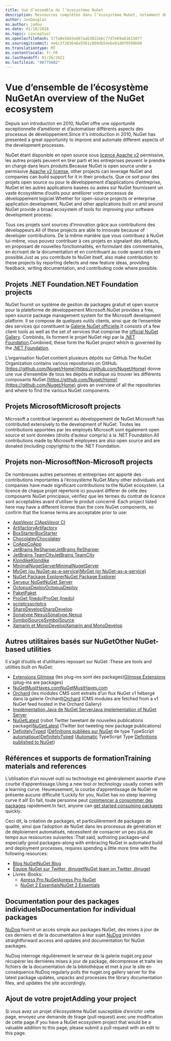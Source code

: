 ```yaml
---
title: Vue d’ensemble de l’écosystème NuGet
description: Ressources complètes dans l’écosystème NuGet, notamment des sources NuGet, des projets NuGet non-Microsoft, des utilitaires et des supports de formation NuGet.
author: JonDouglas
ms.author: jodou
ms.date: 01/18/2018
ms.topic: conceptual
ms.openlocfilehash: 57fa8e5683e687aab3022ebc77d7e69a61615877
ms.sourcegitcommit: ee6c3f203648a5561c809db54ebeb1d0f0598b68
ms.translationtype: MT
ms.contentlocale: fr-FR
ms.lasthandoff: 01/26/2021
ms.locfileid: "98775602"
---
```

# <a name="an-overview-of-the-nuget-ecosystem"></a><span data-ttu-id="7a6f2-103">Vue d’ensemble de l’écosystème NuGet</span><span class="sxs-lookup"><span data-stu-id="7a6f2-103">An overview of the NuGet ecosystem</span></span>

<span data-ttu-id="7a6f2-104">Depuis son introduction en 2010, NuGet offre une opportunité exceptionnelle d’améliorer et d’automatiser différents aspects des processus de développement.</span><span class="sxs-lookup"><span data-stu-id="7a6f2-104">Since it's introduction in 2010, NuGet has presented a great opportunity to improve and automate different aspects of the development processes.</span></span>

<span data-ttu-id="7a6f2-105">NuGet étant disponible en open source sous [licence Apache v2](http://choosealicense.com/licenses/apache/) permissive, les autres projets peuvent en tirer parti et les entreprises peuvent le prendre en charge dans leurs produits.</span><span class="sxs-lookup"><span data-stu-id="7a6f2-105">Because NuGet is open source under a permissive [Apache v2 license](http://choosealicense.com/licenses/apache/), other projects can leverage NuGet and companies can build support for it in their products.</span></span> <span data-ttu-id="7a6f2-106">Que ce soit pour des projets open source ou pour le développement d’applications d’entreprise, NuGet et les autres applications basées ou axées sur NuGet fournissent un vaste écosystème d’outils pour améliorer votre processus de développement logiciel.</span><span class="sxs-lookup"><span data-stu-id="7a6f2-106">Whether for open-source projects or enterprise application development, NuGet and other applications built on and around NuGet provide a broad ecosystem of tools for improving your software development process.</span></span>

<span data-ttu-id="7a6f2-107">Tous ces projets sont sources d’innovation grâce aux contributions des développeurs.</span><span class="sxs-lookup"><span data-stu-id="7a6f2-107">All of these projects are able to innovate because of developer contributions.</span></span> <span data-ttu-id="7a6f2-108">De la même manière que vous contribuez à NuGet lui-même, vous pouvez contribuer à ces projets en signalant des défauts, en proposant de nouvelles fonctionnalités, en formulant des commentaires, en écrivant de la documentation et en contribuant au code quand cela est possible.</span><span class="sxs-lookup"><span data-stu-id="7a6f2-108">Just as you contribute to NuGet itself, also make contribution to these projects by reporting defects and new feature ideas, providing feedback, writing documentation, and contributing code where possible.</span></span>

## <a name="net-foundation-projects"></a><span data-ttu-id="7a6f2-109">Projets .NET Foundation</span><span class="sxs-lookup"><span data-stu-id="7a6f2-109">.NET Foundation projects</span></span>

<span data-ttu-id="7a6f2-110">NuGet fournit un système de gestion de packages gratuit et open source pour la plateforme de développement Microsoft.</span><span class="sxs-lookup"><span data-stu-id="7a6f2-110">NuGet provides a free, open source package management system for the Microsoft development platform.</span></span> <span data-ttu-id="7a6f2-111">Il se compose de quelques outils clients, ainsi que de l’ensemble des services qui constituent la [Galerie NuGet officielle](http://www.nuget.org).</span><span class="sxs-lookup"><span data-stu-id="7a6f2-111">It consists of a few client tools as well as the set of services that comprise the [official NuGet Gallery](http://www.nuget.org).</span></span> <span data-ttu-id="7a6f2-112">Combinés, ils forment le projet NuGet régi par la [.NET Foundation](http://www.dotnetfoundation.org/).</span><span class="sxs-lookup"><span data-stu-id="7a6f2-112">Combined, these form the NuGet project which is governed by the [.NET Foundation](http://www.dotnetfoundation.org/).</span></span>

<span data-ttu-id="7a6f2-113">L’organisation NuGet contient plusieurs dépôts sur GitHub.</span><span class="sxs-lookup"><span data-stu-id="7a6f2-113">The NuGet Organization contains various repositories on GitHub.</span></span> <span data-ttu-id="7a6f2-114">[https://github.com/Nuget/Home](https://github.com/Nuget/Home) donne une vue d’ensemble de tous les dépôts et indique où trouver les différents composants NuGet.</span><span class="sxs-lookup"><span data-stu-id="7a6f2-114">[https://github.com/Nuget/Home](https://github.com/Nuget/Home) gives an overview of all the repositories and where to find the various NuGet components.</span></span>

## <a name="microsoft-projects"></a><span data-ttu-id="7a6f2-115">Projets Microsoft</span><span class="sxs-lookup"><span data-stu-id="7a6f2-115">Microsoft projects</span></span>

<span data-ttu-id="7a6f2-116">Microsoft a contribué largement au développement de NuGet.</span><span class="sxs-lookup"><span data-stu-id="7a6f2-116">Microsoft has contributed extensively to the development of NuGet.</span></span> <span data-ttu-id="7a6f2-117">Toutes les contributions apportées par les employés Microsoft sont également open source et sont données (droits d’auteur compris) à la .NET Foundation.</span><span class="sxs-lookup"><span data-stu-id="7a6f2-117">All contributions made by Microsoft employees are also open source and are donated (including copyrights) to the .NET Foundation.</span></span>

## <a name="non-microsoft-projects"></a><span data-ttu-id="7a6f2-118">Projets non-Microsoft</span><span class="sxs-lookup"><span data-stu-id="7a6f2-118">Non-Microsoft projects</span></span>

<span data-ttu-id="7a6f2-119">De nombreuses autres personnes et entreprises ont apporté des contributions importantes à l’écosystème NuGet.</span><span class="sxs-lookup"><span data-stu-id="7a6f2-119">Many other individuals and companies have made significant contributions to the NuGet ecosystem.</span></span> <span data-ttu-id="7a6f2-120">La licence de chaque projet répertorié ici pouvant différer de celle des composants NuGet principaux, vérifiez que les termes du contrat de licence sont acceptables avant d’utiliser le produit concerné :</span><span class="sxs-lookup"><span data-stu-id="7a6f2-120">Each project listed here may have a different license than the core NuGet components, so confirm that the license terms are acceptable prior to use:</span></span>

- [<span data-ttu-id="7a6f2-121">AppVeyor CI</span><span class="sxs-lookup"><span data-stu-id="7a6f2-121">AppVeyor CI</span></span>](https://www.appveyor.com/)
- [<span data-ttu-id="7a6f2-122">Artifactory</span><span class="sxs-lookup"><span data-stu-id="7a6f2-122">Artifactory</span></span>](https://www.jfrog.com/artifactory/)
- [<span data-ttu-id="7a6f2-123">BoxStarter</span><span class="sxs-lookup"><span data-stu-id="7a6f2-123">BoxStarter</span></span>](http://boxstarter.org/)
- [<span data-ttu-id="7a6f2-124">Chocolatey</span><span class="sxs-lookup"><span data-stu-id="7a6f2-124">Chocolatey</span></span>](https://chocolatey.org/)
- [<span data-ttu-id="7a6f2-125">CoApp</span><span class="sxs-lookup"><span data-stu-id="7a6f2-125">CoApp</span></span>](http://coapp.org/)
- [<span data-ttu-id="7a6f2-126">JetBrains ReSharper</span><span class="sxs-lookup"><span data-stu-id="7a6f2-126">JetBrains ReSharper</span></span>](https://resharper-plugins.jetbrains.com/)
- [<span data-ttu-id="7a6f2-127">JetBrains TeamCity</span><span class="sxs-lookup"><span data-stu-id="7a6f2-127">JetBrains TeamCity</span></span>](https://www.jetbrains.com/teamcity/)
- [<span data-ttu-id="7a6f2-128">Klondike</span><span class="sxs-lookup"><span data-stu-id="7a6f2-128">Klondike</span></span>](https://github.com/themotleyfool/Klondike)
- [<span data-ttu-id="7a6f2-129">MinimalNugetServer</span><span class="sxs-lookup"><span data-stu-id="7a6f2-129">MinimalNugetServer</span></span>](https://github.com/TanukiSharp/MinimalNugetServer)
- [<span data-ttu-id="7a6f2-130">MyGet (ou NuGet-as-a-service)</span><span class="sxs-lookup"><span data-stu-id="7a6f2-130">MyGet (or NuGet-as-a-service)</span></span>](http://www.myget.org/)
- [<span data-ttu-id="7a6f2-131">NuGet Package Explorer</span><span class="sxs-lookup"><span data-stu-id="7a6f2-131">NuGet Package Explorer</span></span>](https://github.com/NuGetPackageExplorer/NuGetPackageExplorer)
- [<span data-ttu-id="7a6f2-132">Serveur NuGet</span><span class="sxs-lookup"><span data-stu-id="7a6f2-132">NuGet Server</span></span>](http://nugetserver.net/)
- [<span data-ttu-id="7a6f2-133">OctopusDeploy</span><span class="sxs-lookup"><span data-stu-id="7a6f2-133">OctopusDeploy</span></span>](https://octopus.com/)
- [<span data-ttu-id="7a6f2-134">Paket</span><span class="sxs-lookup"><span data-stu-id="7a6f2-134">Paket</span></span>](https://fsprojects.github.io/Paket/)
- [<span data-ttu-id="7a6f2-135">ProGet (Inedo)</span><span class="sxs-lookup"><span data-stu-id="7a6f2-135">ProGet (Inedo)</span></span>](http://inedo.com/proget)
- [<span data-ttu-id="7a6f2-136">scriptcs</span><span class="sxs-lookup"><span data-stu-id="7a6f2-136">scriptcs</span></span>](http://scriptcs.net/)
- [<span data-ttu-id="7a6f2-137">SharpDevelop</span><span class="sxs-lookup"><span data-stu-id="7a6f2-137">SharpDevelop</span></span>](http://community.sharpdevelop.net/blogs/mattward/archive/2011/01/23/NuGetSupportInSharpDevelop.aspx)
- [<span data-ttu-id="7a6f2-138">Sonatype Nexus</span><span class="sxs-lookup"><span data-stu-id="7a6f2-138">Sonatype Nexus</span></span>](http://www.sonatype.com/nexus-repository-sonatype)
- [<span data-ttu-id="7a6f2-139">SymbolSource</span><span class="sxs-lookup"><span data-stu-id="7a6f2-139">SymbolSource</span></span>](http://www.symbolsource.org/Public)
- [<span data-ttu-id="7a6f2-140">Xamarin et MonoDevelop</span><span class="sxs-lookup"><span data-stu-id="7a6f2-140">Xamarin and MonoDevelop</span></span>](https://github.com/mrward/monodevelop-nuget-addin)

## <a name="other-nuget-based-utilities"></a><span data-ttu-id="7a6f2-141">Autres utilitaires basés sur NuGet</span><span class="sxs-lookup"><span data-stu-id="7a6f2-141">Other NuGet-based utilities</span></span>

<span data-ttu-id="7a6f2-142">Il s’agit d’outils et d’utilitaires reposant sur NuGet :</span><span class="sxs-lookup"><span data-stu-id="7a6f2-142">These are tools and utilities built on NuGet:</span></span>

- <span data-ttu-id="7a6f2-143">[Extensions Glimpse](http://getglimpse.com/Packages) (les plug-ins sont des packages)</span><span class="sxs-lookup"><span data-stu-id="7a6f2-143">[Glimpse Extensions](http://getglimpse.com/Packages) (plug-ins are packages)</span></span>
- [<span data-ttu-id="7a6f2-144">NuGetMustHaves.com</span><span class="sxs-lookup"><span data-stu-id="7a6f2-144">NuGetMustHaves.com</span></span>](http://nugetmusthaves.com/)
- <span data-ttu-id="7a6f2-145">[Orchard](http://www.orchardproject.net/) (les modules CMS sont extraits d’un flux NuGet v1 hébergé dans la galerie Orchard)</span><span class="sxs-lookup"><span data-stu-id="7a6f2-145">[Orchard](http://www.orchardproject.net/) (CMS modules are fetched from a v1 NuGet feed hosted in the Orchard Gallery)</span></span>
- [<span data-ttu-id="7a6f2-146">Implémentation Java de NuGet Server</span><span class="sxs-lookup"><span data-stu-id="7a6f2-146">Java implementation of NuGet Server</span></span>](http://jonnyzzz.com/blog/2012/03/07/nuget-server-in-pure-java/)
- <span data-ttu-id="7a6f2-147">[NuGetLatest](https://twitter.com/NuGetLatest) (robot Twitter tweetant de nouvelles publications package)</span><span class="sxs-lookup"><span data-stu-id="7a6f2-147">[NuGetLatest](https://twitter.com/NuGetLatest) (Twitter bot tweeting new package publications)</span></span>
- <span data-ttu-id="7a6f2-148">[DefinitelyTyped](http://definitelytyped.org/) ([Définitions publiées sur NuGet](http://www.nuget.org/packages?q=DefinitelyTyped) de type TypeScript [automatique](https://github.com/DefinitelyTyped/NugetAutomation/))</span><span class="sxs-lookup"><span data-stu-id="7a6f2-148">[DefinitelyTyped](http://definitelytyped.org/) ([Automatic](https://github.com/DefinitelyTyped/NugetAutomation/) TypeScript Type [Definitions published to NuGet](http://www.nuget.org/packages?q=DefinitelyTyped))</span></span>

## <a name="training-materials-and-references"></a><span data-ttu-id="7a6f2-149">Références et supports de formation</span><span class="sxs-lookup"><span data-stu-id="7a6f2-149">Training materials and references</span></span>

<span data-ttu-id="7a6f2-150">L’utilisation d’un nouvel outil ou technologie est généralement assortie d’une courbe d’apprentissage.</span><span class="sxs-lookup"><span data-stu-id="7a6f2-150">Using a new tool or technology usually comes with a learning curve.</span></span> <span data-ttu-id="7a6f2-151">Heureusement, la courbe d’apprentissage de NuGet ne présente aucune difficulté !</span><span class="sxs-lookup"><span data-stu-id="7a6f2-151">Luckily for you, NuGet has no steep learning curve it all!</span></span> <span data-ttu-id="7a6f2-152">En fait, toute personne peut [commencer à consommer des packages](../quickstart/install-and-use-a-package-in-visual-studio.md) rapidement.</span><span class="sxs-lookup"><span data-stu-id="7a6f2-152">In fact, anyone can [get started consuming packages](../quickstart/install-and-use-a-package-in-visual-studio.md) quickly.</span></span>

<span data-ttu-id="7a6f2-153">Ceci dit, la création de packages, et particulièrement de packages de qualité, ainsi que l’adoption de NuGet dans les processus de génération et de déploiement automatisés, nécessitent de consacrer un peu plus de temps aux ressources suivantes :</span><span class="sxs-lookup"><span data-stu-id="7a6f2-153">That said, authoring packages–and especially good packages–along with  embracing NuGet in automated build and deployment processes, requires spending a little more time with the following resources:</span></span>

- [<span data-ttu-id="7a6f2-154">Blog NuGet</span><span class="sxs-lookup"><span data-stu-id="7a6f2-154">NuGet Blog</span></span>](http://blog.nuget.org/)
- [<span data-ttu-id="7a6f2-155">Équipe NuGet sur Twitter, @nuget</span><span class="sxs-lookup"><span data-stu-id="7a6f2-155">NuGet team on Twitter, @nuget</span></span>](http://twitter.com/nuget)
- <span data-ttu-id="7a6f2-156">Livres :</span><span class="sxs-lookup"><span data-stu-id="7a6f2-156">Books:</span></span>
  - [<span data-ttu-id="7a6f2-157">Apress Pro NuGet</span><span class="sxs-lookup"><span data-stu-id="7a6f2-157">Apress Pro NuGet</span></span>](http://bit.ly/ProNuGet)
  - [<span data-ttu-id="7a6f2-158">NuGet 2 Essentials</span><span class="sxs-lookup"><span data-stu-id="7a6f2-158">NuGet 2 Essentials</span></span>](http://www.amazon.com/NuGet-2-Essentials-Damir-Arh-ebook/dp/B00GTQD5M4)

## <a name="documentation-for-individual-packages"></a><span data-ttu-id="7a6f2-159">Documentation pour des packages individuels</span><span class="sxs-lookup"><span data-stu-id="7a6f2-159">Documentation for individual packages</span></span>

<span data-ttu-id="7a6f2-160">[NuDoq](http://nudoq.org) fournit un accès simple aux packages NuGet, des mises à jour de ces derniers et de la documentation à leur sujet.</span><span class="sxs-lookup"><span data-stu-id="7a6f2-160">[NuDoq](http://nudoq.org) provides straightforward access and updates and documentation for NuGet packages.</span></span>

<span data-ttu-id="7a6f2-161">NuDoq interroge régulièrement le serveur de la galerie nuget.org pour récupérer les dernières mises à jour de package, décompresse et traite les fichiers de la documentation de la bibliothèque et met à jour le site en conséquence.</span><span class="sxs-lookup"><span data-stu-id="7a6f2-161">NuDoq regularly polls the nuget.org gallery server for the latest package updates, unpacks and processes the library documentation files, and updates the site accordingly.</span></span>

## <a name="adding-your-project"></a><span data-ttu-id="7a6f2-162">Ajout de votre projet</span><span class="sxs-lookup"><span data-stu-id="7a6f2-162">Adding your project</span></span>

<span data-ttu-id="7a6f2-163">Si vous avez un projet d’écosystème NuGet susceptible d’enrichir cette page, envoyez une demande de tirage (pull request) avec une modification de cette page.</span><span class="sxs-lookup"><span data-stu-id="7a6f2-163">If you have a NuGet ecosystem project that would be a valuable addition to this page, please  submit a pull request with an edit to this page.</span></span>